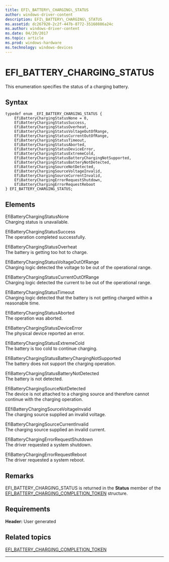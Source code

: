 ```yaml
---
title: EFI\_BATTERY\_CHARGING\_STATUS
author: windows-driver-content
description: EFI\_BATTERY\_CHARGING\_STATUS
ms.assetid: dc267920-2c2f-447b-8772-35160886a24c
ms.author: windows-driver-content
ms.date: 04/20/2017
ms.topic: article
ms.prod: windows-hardware
ms.technology: windows-devices
---
```


# EFI\_BATTERY\_CHARGING\_STATUS


This enumeration specifies the status of a charging battery.

## Syntax


``` syntax
typedef enum _EFI_BATTERY_CHARGING_STATUS {      
    EfiBatteryChargingStatusNone = 0,
    EfiBatteryChargingStatusSuccess,
    EfiBatteryChargingStatusOverheat,
    EfiBatteryChargingStatusVoltageOutOfRange,
    EfiBatteryChargingStatusCurrentOutOfRange,
    EfiBatteryChargingStatusTimeout,
    EfiBatteryChargingStatusAborted,
    EfiBatteryChargingStatusDeviceError,
    EfiBatteryChargingStatusExtremeCold,
    EfiBatteryChargingStatusBatteryChargingNotSupported,
    EfiBatteryChargingStatusBatteryNotDetected,
    EfiBatteryChargingSourceNotDetected,
    EfiBatteryChargingSourceVoltageInvalid,
    EfiBatteryChargingSourceCurrentInvalid,
    EfiBatteryChargingErrorRequestShutdown,
    EfiBatteryChargingErrorRequestReboot
} EFI_BATTERY_CHARGING_STATUS;
```

## Elements


<a href="" id="efibatterychargingstatusnone"></a>EfiBatteryChargingStatusNone  
Charging status is unavailable.

<a href="" id="efibatterychargingstatussuccess"></a>EfiBatteryChargingStatusSuccess  
The operation completed successfully.

<a href="" id="efibatterychargingstatusoverheat"></a>EfiBatteryChargingStatusOverheat  
The battery is getting too hot to charge.

<a href="" id="efibatterychargingstatusvoltageoutofrange"></a>EfiBatteryChargingStatusVoltageOutOfRange  
Charging logic detected the voltage to be out of the operational range.

<a href="" id="efibatterychargingstatuscurrentoutofrange"></a>EfiBatteryChargingStatusCurrentOutOfRange  
Charging logic detected the current to be out of the operational range.

<a href="" id="efibatterychargingstatustimeout"></a>EfiBatteryChargingStatusTimeout  
Charging logic detected that the battery is not getting charged within a reasonable time.

<a href="" id="efibatterychargingstatusaborted"></a>EfiBatteryChargingStatusAborted  
The operation was aborted.

<a href="" id="efibatterychargingstatusdeviceerror"></a>EfiBatteryChargingStatusDeviceError  
The physical device reported an error.

<a href="" id="efibatterychargingstatusextremecold"></a>EfiBatteryChargingStatusExtremeCold  
The battery is too cold to continue charging.

<a href="" id="efibatterychargingstatusbatterychargingnotsupported"></a>EfiBatteryChargingStatusBatteryChargingNotSupported  
The battery does not support the charging operation.

<a href="" id="efibatterychargingstatusbatterynotdetected"></a>EfiBatteryChargingStatusBatteryNotDetected  
The battery is not detected.

<a href="" id="efibatterychargingsourcenotdetected"></a>EfiBatteryChargingSourceNotDetected  
The device is not attached to a charging source and therefore cannot continue with the charging operation.

<a href="" id="eefibatterychargingsourcevoltageinvalid"></a>EEfiBatteryChargingSourceVoltageInvalid  
The charging source supplied an invalid voltage.

<a href="" id="efibatterychargingsourcecurrentinvalid"></a>EfiBatteryChargingSourceCurrentInvalid  
The charging source supplied an invalid current.

<a href="" id="efibatterychargingerrorrequestshutdown"></a>EfiBatteryChargingErrorRequestShutdown  
The driver requested a system shutdown.

<a href="" id="efibatterychargingerrorrequestreboot"></a>EfiBatteryChargingErrorRequestReboot  
The driver requested a system reboot.

## Remarks


EFI\_BATTERY\_CHARGING\_STATUS is returned in the **Status** member of the [EFI\_BATTERY\_CHARGING\_COMPLETION\_TOKEN](efi-battery-charging-completion-token.md) structure.

## Requirements


**Header:** User generated

## Related topics
[EFI\_BATTERY\_CHARGING\_COMPLETION\_TOKEN](efi-battery-charging-completion-token.md)  

--------------------


